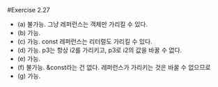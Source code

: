 #Exercise 2.27
- (a) 불가능. 그냥 레퍼런스는 객체만 가리킬 수 있다.
- (b) 가능.
- (c) 가능. const 레퍼런스는 리터럴도 가리킬 수 있다.
- (d) 가능. p3는 항상 i2를 가리키고, p3로 i2의 값을 바꿀 수 없다.
- (e) 가능.
- (f) 불가능. &const라는 건 없다. 레퍼런스가 가리키는 것은 바꿀 수 없으므로
- (g) 가능.
